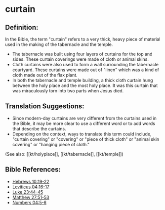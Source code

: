 # curtain 

## Definition: 

In the Bible, the term "curtain" refers to a very thick, heavy piece of material used in the making of the tabernacle and the temple.

* The tabernacle was built using four layers of curtains for the top and sides. These curtain coverings were made of cloth or animal skins.
* Cloth curtains were also used to form a wall surrounding the tabernacle courtyard. These curtains were made out of "linen" which was a kind of cloth made out of the flax plant.
* In both the tabernacle and temple building, a thick cloth curtain hung between the holy place and the most holy place. It was this curtain that was miraculously torn into two parts when Jesus died.

## Translation Suggestions: ##

* Since modern-day curtains are very different from the curtains used in the Bible, it may be more clear to use a different word or to add words that describe the curtains.
* Depending on the context, ways to translate this term could include, "curtain covering" or "covering" or "piece of thick cloth" or "animal skin covering" or "hanging piece of cloth."

(See also: [[kt/holyplace]], [[kt/tabernacle]], [[kt/temple]])

## Bible References: ## 

* [Hebrews 10:19-22](en/tn/heb/help/10/19)
* [Leviticus 04:16-17](en/tn/lev/help/04/16)
* [Luke 23:44-45](en/tn/luk/help/23/44)
* [Matthew 27:51-53](en/tn/mat/help/27/51)
* [Numbers 04:5-6](en/tn/num/help/04/05)